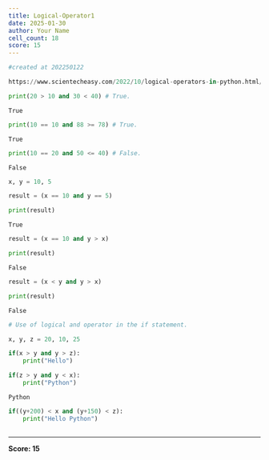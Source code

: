 ```yaml
---
title: Logical-Operator1
date: 2025-01-30
author: Your Name
cell_count: 18
score: 15
---
```


```python
#created at 202250122
```


```python
https://www.scientecheasy.com/2022/10/logical-operators-in-python.html/
```


```python
print(20 > 10 and 30 < 40) # True. 
```

    True



```python
print(10 == 10 and 88 >= 78) # True.
```

    True



```python
print(10 == 20 and 50 <= 40) # False.
```

    False



```python
x, y = 10, 5 
```


```python
result = (x == 10 and y == 5)
```


```python
print(result)
```

    True



```python
result = (x == 10 and y > x)
```


```python
print(result)
```

    False



```python
result = (x < y and y > x)
```


```python
print(result)
```

    False



```python
# Use of logical and operator in the if statement.
```


```python
x, y, z = 20, 10, 25
```


```python
if(x > y and y > z):
    print("Hello")
```


```python
if(z > y and y < x):
    print("Python")
```

    Python



```python
if((y+200) < x and (y+150) < z):
    print("Hello Python")
```


```python

```


---
**Score: 15**